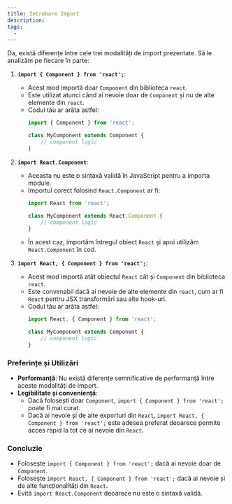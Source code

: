 ```yaml
---
title: Intrebare Import
description: 
tags:
  - 
---
```

Da, există diferențe între cele trei modalități de import prezentate. Să le analizăm pe fiecare în parte:

1. **`import { Component } from 'react';`**:
   - Acest mod importă doar `Component` din biblioteca `react`.
   - Este utilizat atunci când ai nevoie doar de `Component` și nu de alte elemente din `react`.
   - Codul tău ar arăta astfel: 
     ```javascript
     import { Component } from 'react';

     class MyComponent extends Component {
         // component logic
     }
     ```

2. **`import React.Component`**:
   - Aceasta nu este o sintaxă validă în JavaScript pentru a importa module.
   - Importul corect folosind `React.Component` ar fi:
     ```javascript
     import React from 'react';

     class MyComponent extends React.Component {
         // component logic
     }
     ```
   - În acest caz, importăm întregul obiect `React` și apoi utilizăm `React.Component` în cod.

3. **`import React, { Component } from 'react';`**:
   - Acest mod importă atât obiectul `React` cât și `Component` din biblioteca `react`.
   - Este convenabil dacă ai nevoie de alte elemente din `react`, cum ar fi `React` pentru JSX transformări sau alte hook-uri.
   - Codul tău ar arăta astfel:
     ```javascript
     import React, { Component } from 'react';

     class MyComponent extends Component {
         // component logic
     }
     ```

### Preferințe și Utilizări
- **Performanță**: Nu există diferențe semnificative de performanță între aceste modalități de import.
- **Legibilitate și conveniență**:
  - Dacă folosești doar `Component`, `import { Component } from 'react';` poate fi mai curat.
  - Dacă ai nevoie și de alte exporturi din `React`, `import React, { Component } from 'react';` este adesea preferat deoarece permite acces rapid la tot ce ai nevoie din `React`.

### Concluzie
- Folosește `import { Component } from 'react';` dacă ai nevoie doar de `Component`.
- Folosește `import React, { Component } from 'react';` dacă ai nevoie și de alte funcționalități din `React`.
- Evită `import React.Component` deoarece nu este o sintaxă validă.